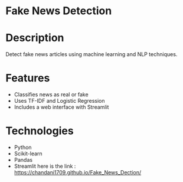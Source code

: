 # Fake News Detection
# Description
Detect fake news articles using machine learning and NLP techniques.
# Features
- Classifies news as real or fake
- Uses TF-IDF and Logistic Regression
- Includes a web interface with Streamlit
 # Technologies
- Python
- Scikit-learn
- Pandas
- Streamlit
here is the link :  https://chandani1709.github.io/Fake_News_Dection/
